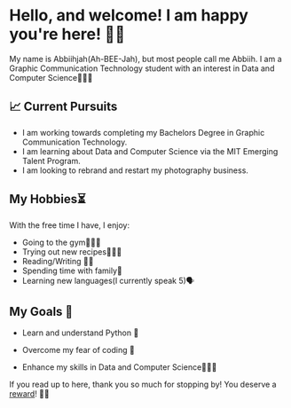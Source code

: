 # Hello, and welcome! I am happy you're here! 🌱🫧

My name is Abbiihjah(Ah-BEE-Jah), but most people call me Abbiih. 
I am a Graphic Communication Technology student with an interest in Data 
and Computer Science👩🏾‍💻

## 📈 Current Pursuits


* I am working towards completing my Bachelors Degree in Graphic Communication Technology.
* I am learning about Data and Computer Science via the MIT Emerging Talent Program.
* I am looking to rebrand and restart my photography business.


## My Hobbies⏳

With the free time I have, I enjoy:

* Going to the gym🏋🏾‍♀️
* Trying out new recipes👩🏾‍🍳
* Reading/Writing ✍🏾
* Spending time with family🌟
* Learning new languages(I currently speak 5)🗣
  

##  My Goals 🎯


 * Learn and understand Python 🐍
  
  * Overcome my fear of coding 🫣
  
  * Enhance my skills in Data and Computer Science👩🏾‍💻
  



  If you read up to here, thank you so much for stopping by! 
  You deserve a [reward](https://thenicestplace.net/)! ✌🏾
